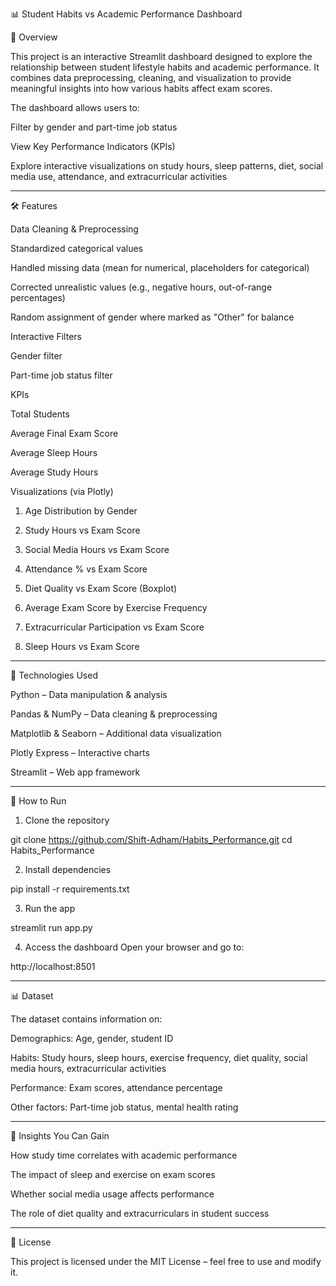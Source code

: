 📊 Student Habits vs Academic Performance Dashboard

📌 Overview

This project is an interactive Streamlit dashboard designed to explore the relationship between student lifestyle habits and academic performance. It combines data preprocessing, cleaning, and visualization to provide meaningful insights into how various habits affect exam scores.

The dashboard allows users to:

Filter by gender and part-time job status

View Key Performance Indicators (KPIs)

Explore interactive visualizations on study hours, sleep patterns, diet, social media use, attendance, and extracurricular activities



---

🛠 Features

Data Cleaning & Preprocessing

Standardized categorical values

Handled missing data (mean for numerical, placeholders for categorical)

Corrected unrealistic values (e.g., negative hours, out-of-range percentages)

Random assignment of gender where marked as "Other" for balance


Interactive Filters

Gender filter

Part-time job status filter


KPIs

Total Students

Average Final Exam Score

Average Sleep Hours

Average Study Hours


Visualizations (via Plotly)

1. Age Distribution by Gender


2. Study Hours vs Exam Score


3. Social Media Hours vs Exam Score


4. Attendance % vs Exam Score


5. Diet Quality vs Exam Score (Boxplot)


6. Average Exam Score by Exercise Frequency


7. Extracurricular Participation vs Exam Score


8. Sleep Hours vs Exam Score





---

📂 Technologies Used

Python – Data manipulation & analysis

Pandas & NumPy – Data cleaning & preprocessing

Matplotlib & Seaborn – Additional data visualization

Plotly Express – Interactive charts

Streamlit – Web app framework



---

🚀 How to Run

1. Clone the repository

git clone https://github.com/Shift-Adham/Habits_Performance.git
cd Habits_Performance


2. Install dependencies

pip install -r requirements.txt


3. Run the app

streamlit run app.py


4. Access the dashboard
Open your browser and go to:

http://localhost:8501



---

📊 Dataset

The dataset contains information on:

Demographics: Age, gender, student ID

Habits: Study hours, sleep hours, exercise frequency, diet quality, social media hours, extracurricular activities

Performance: Exam scores, attendance percentage

Other factors: Part-time job status, mental health rating


---

📌 Insights You Can Gain

How study time correlates with academic performance

The impact of sleep and exercise on exam scores

Whether social media usage affects performance

The role of diet quality and extracurriculars in student success


---


📜 License

This project is licensed under the MIT License – feel free to use and modify it.
